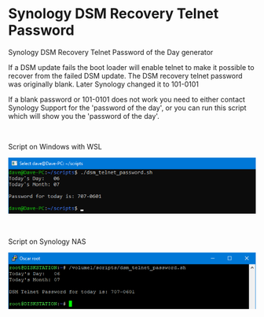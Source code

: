 # Synology DSM Recovery Telnet Password

Synology DSM Recovery Telnet Password of the Day generator

If a DSM update fails the boot loader will enable telnet to make it possible to recover from the failed DSM update. The DSM recovery telnet password was originally blank. Later Synology changed it to 101-0101

If a blank password or 101-0101 does not work you need to either contact Synology Support for the 'password of the day', or you can run this script which will show you the 'password of the day'.

<br>

Script on Windows with WSL
<p align="left"><img src="images/windows.png"></p>

<br>

Script on Synology NAS
<p align="left"><img src="images/dsm.png"></p>
